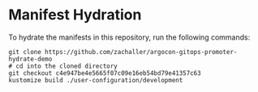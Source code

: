 # Manifest Hydration

To hydrate the manifests in this repository, run the following commands:

```shell
git clone https://github.com/zachaller/argocon-gitops-promoter-hydrate-demo
# cd into the cloned directory
git checkout c4e947be4e5665f07c09e16eb54bd79e41357c63
kustomize build ./user-configuration/development
```
